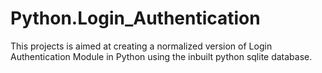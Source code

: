 # Python.Login_Authentication
This projects is aimed at creating a normalized version of Login Authentication Module in Python using the inbuilt python sqlite database.
